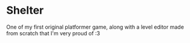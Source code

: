 # Shelter
One of my first original platformer game, along with a level editor made from scratch that I'm very proud of :3
